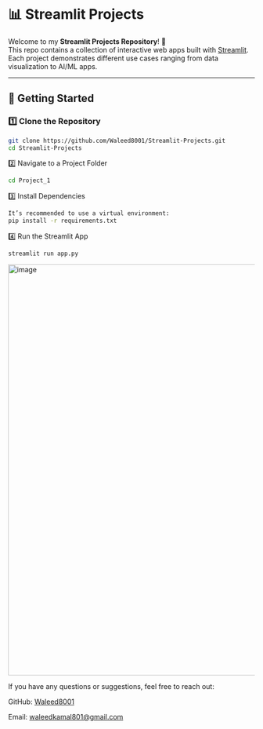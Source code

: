 # 📊 Streamlit Projects

Welcome to my **Streamlit Projects Repository**! 🚀  
This repo contains a collection of interactive web apps built with [Streamlit](https://streamlit.io/).  
Each project demonstrates different use cases ranging from data visualization to AI/ML apps.

---
## 🚀 Getting Started

### 1️⃣ Clone the Repository
```bash
git clone https://github.com/Waleed8001/Streamlit-Projects.git
cd Streamlit-Projects
```

2️⃣ Navigate to a Project Folder
```bash
cd Project_1
```

3️⃣ Install Dependencies
```bash
It’s recommended to use a virtual environment:
pip install -r requirements.txt
```

4️⃣ Run the Streamlit App
```bash
streamlit run app.py
```

<img width="1920" height="838" alt="image" src="https://github.com/user-attachments/assets/3f948b3d-eeaa-4c98-aff7-782498cdceba" />

If you have any questions or suggestions, feel free to reach out:

GitHub: [Waleed8001](https://github.com/Waleed8001/)

Email: waleedkamal801@gmail.com
